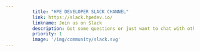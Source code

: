 ```yaml
---
          title: "HPE DEVELOPER SLACK CHANNEL"
          link: https://slack.hpedev.io/
          linkname: Join us on Slack
          description: Got some questions or just want to chat with other devs who work at HPE?
          priority: 1
          image: '/img/community/slack.svg'
---
```

          